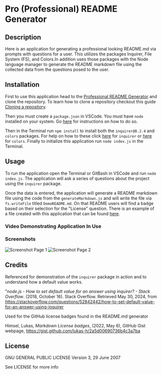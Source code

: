 # Pro (Professional) README Generator
   
## Description

Here is an application for generating a professional looking README.md via prompts with questions for a user. This utilizes the packages Inquirer, File System (FS), and Colors.In addition uses those packages with the Node language manager to generate the README markdown file using the collected data from the questions posed to the user.
  
## Installation

First to use this application head to the [Professional README Generator](https://github.com/EXCervantes/pro-README-generator) and clone the repository. To learn how to clone a repository checkout this guide [Cloning a repository](https://docs.github.com/en/repositories/creating-and-managing-repositories/cloning-a-repository).

Then you must create a `package.json` in VSCode. You must have `node` installed on your system. Go [here](https://nodejs.org/en/learn/getting-started/how-to-install-nodejs) for instructions on how to do so.

Then in the Terminal run `npm install` to install both the `inquirer@8.2.4` and `colors` packages. For help on how to these click [here](https://www.npmjs.com/package/inquirer/v/8.2.4) for `inquirer` or [here](https://www.npmjs.com/package/colors) for `colors`. Finally to initialize this application run `node index.js` in the Terminal.
  
## Usage
  
To run the application open the Terminal or GitBash in VSCode and run `node index.js`. The application will ask a series of questions about the project using the `inquirer` package.

Once the data is entered, the application will generate a README markdown file using the code from the `generateMarkdown.js` and will write the file via `fs.writeFile` titled `DemoREADME.md`. On that README users will find a badge based on their selection for the "License" question. There is an example of a file created with this application that can be found [here](/DemoREADME.md).

### Video Demonstrating Application In Use



### Screenshots

![Screenshot Page 1](assets/images/personalblogscreenshot1.jpg)
![Screenshot Page 2](assets/images/personalblogscreenshot2.jpg)

## Credits

Referenced for demonstration of the `inquirer` package in action and to understand how a default value works.

"_node.js - How to set default value for an answer using inquirer? - Stack Overflow_. (2018, October 16). Stack Overflow. Retrieved May 30, 2024, from https://stackoverflow.com/questions/52842442/how-to-set-default-value-for-an-answer-using-inquirer

Used for the GitHub license badges found in the README.md generator

Himsel, Lukas, _Markdown License badges_, (2022, May 6), GitHub Gist webpage, https://gist.github.com/lukas-h/2a5d00690736b4c3a7ba
  
## License

GNU GENERAL PUBLIC LICENSE
Version 3, 29 June 2007

See LICENSE for more info
